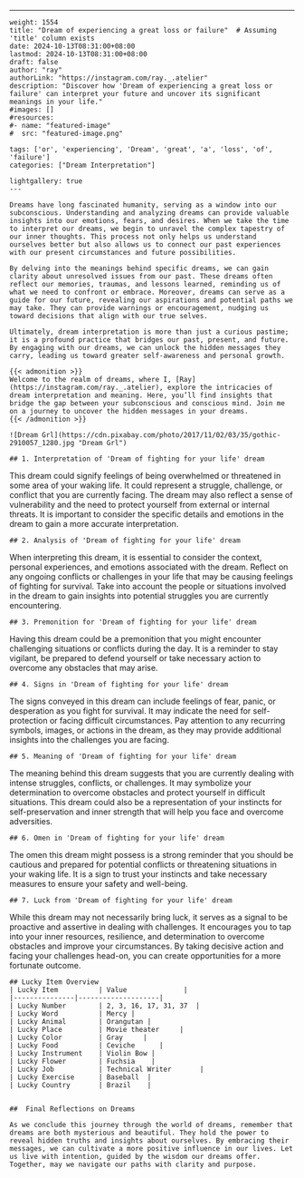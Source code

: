 ---
    weight: 1554
    title: "Dream of experiencing a great loss or failure"  # Assuming 'title' column exists
    date: 2024-10-13T08:31:00+08:00
    lastmod: 2024-10-13T08:31:00+08:00
    draft: false
    author: "ray"
    authorLink: "https://instagram.com/ray._.atelier"
    description: "Discover how 'Dream of experiencing a great loss or failure' can interpret your future and uncover its significant meanings in your life."
    #images: []
    #resources:
    #- name: "featured-image"
    #  src: "featured-image.png"
    
    tags: ['or', 'experiencing', 'Dream', 'great', 'a', 'loss', 'of', 'failure']
    categories: ["Dream Interpretation"]
    
    lightgallery: true
    ---
    
    Dreams have long fascinated humanity, serving as a window into our subconscious. Understanding and analyzing dreams can provide valuable insights into our emotions, fears, and desires. When we take the time to interpret our dreams, we begin to unravel the complex tapestry of our inner thoughts. This process not only helps us understand ourselves better but also allows us to connect our past experiences with our present circumstances and future possibilities.
    
    By delving into the meanings behind specific dreams, we can gain clarity about unresolved issues from our past. These dreams often reflect our memories, traumas, and lessons learned, reminding us of what we need to confront or embrace. Moreover, dreams can serve as a guide for our future, revealing our aspirations and potential paths we may take. They can provide warnings or encouragement, nudging us toward decisions that align with our true selves.
    
    Ultimately, dream interpretation is more than just a curious pastime; it is a profound practice that bridges our past, present, and future. By engaging with our dreams, we can unlock the hidden messages they carry, leading us toward greater self-awareness and personal growth.
    
    {{< admonition >}}
    Welcome to the realm of dreams, where I, [Ray](https://instagram.com/ray._.atelier), explore the intricacies of dream interpretation and meaning. Here, you’ll find insights that bridge the gap between your subconscious and conscious mind. Join me on a journey to uncover the hidden messages in your dreams.
    {{< /admonition >}}
    
    ![Dream Grl](https://cdn.pixabay.com/photo/2017/11/02/03/35/gothic-2910057_1280.jpg "Dream Grl")
    
    ## 1. Interpretation of 'Dream of fighting for your life' dream
    
This dream could signify feelings of being overwhelmed or threatened in some area of your waking life. It could represent a struggle, challenge, or conflict that you are currently facing. The dream may also reflect a sense of vulnerability and the need to protect yourself from external or internal threats. It is important to consider the specific details and emotions in the dream to gain a more accurate interpretation.
    
    ## 2. Analysis of 'Dream of fighting for your life' dream
    
When interpreting this dream, it is essential to consider the context, personal experiences, and emotions associated with the dream. Reflect on any ongoing conflicts or challenges in your life that may be causing feelings of fighting for survival. Take into account the people or situations involved in the dream to gain insights into potential struggles you are currently encountering.
    
    ## 3. Premonition for 'Dream of fighting for your life' dream
    
Having this dream could be a premonition that you might encounter challenging situations or conflicts during the day. It is a reminder to stay vigilant, be prepared to defend yourself or take necessary action to overcome any obstacles that may arise.
    
    ## 4. Signs in 'Dream of fighting for your life' dream
    
The signs conveyed in this dream can include feelings of fear, panic, or desperation as you fight for survival. It may indicate the need for self-protection or facing difficult circumstances. Pay attention to any recurring symbols, images, or actions in the dream, as they may provide additional insights into the challenges you are facing.
    
    ## 5. Meaning of 'Dream of fighting for your life' dream
    
The meaning behind this dream suggests that you are currently dealing with intense struggles, conflicts, or challenges. It may symbolize your determination to overcome obstacles and protect yourself in difficult situations. This dream could also be a representation of your instincts for self-preservation and inner strength that will help you face and overcome adversities.
    
    ## 6. Omen in 'Dream of fighting for your life' dream
    
The omen this dream might possess is a strong reminder that you should be cautious and prepared for potential conflicts or threatening situations in your waking life. It is a sign to trust your instincts and take necessary measures to ensure your safety and well-being.
    
    ## 7. Luck from 'Dream of fighting for your life' dream
    
While this dream may not necessarily bring luck, it serves as a signal to be proactive and assertive in dealing with challenges. It encourages you to tap into your inner resources, resilience, and determination to overcome obstacles and improve your circumstances. By taking decisive action and facing your challenges head-on, you can create opportunities for a more fortunate outcome.
    
    ## Lucky Item Overview
    | Lucky Item          | Value              |
    |---------------|--------------------|
    | Lucky Number        | 2, 3, 16, 17, 31, 37  |
    | Lucky Word          | Mercy |
    | Lucky Animal        | Orangutan |
    | Lucky Place         | Movie theater     |
    | Lucky Color         | Gray     |
    | Lucky Food          | Ceviche      |
    | Lucky Instrument    | Violin Bow |
    | Lucky Flower        | Fuchsia    |
    | Lucky Job           | Technical Writer       |
    | Lucky Exercise      | Baseball  |
    | Lucky Country       | Brazil    |
    
    
    ##  Final Reflections on Dreams
    
    As we conclude this journey through the world of dreams, remember that dreams are both mysterious and beautiful. They hold the power to reveal hidden truths and insights about ourselves. By embracing their messages, we can cultivate a more positive influence in our lives. Let us live with intention, guided by the wisdom our dreams offer. Together, may we navigate our paths with clarity and purpose.
    